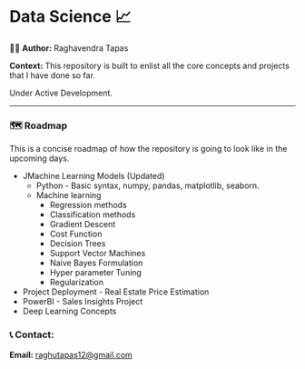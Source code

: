 # Data Science :chart_with_upwards_trend:

:raising_hand_man: <b> Author:</b> Raghavendra Tapas

<b> Context:</b> This repository is built to enlist all the core concepts and projects that I have done so far. 

Under Active Development.

---

### :world_map: Roadmap

This is a concise roadmap of how the repository is going to look like in the upcoming days.

- JMachine Learning Models (Updated)
  - Python - Basic syntax, numpy, pandas, matplotlib, seaborn.
  - Machine learning
    - Regression methods
    - Classification methods
    - Gradient Descent
    - Cost Function
    - Decision Trees
    - Support Vector Machines
    - Naive Bayes Formulation
    - Hyper parameter Tuning
    - Regularization
- Project Deployment - Real Estate Price Estimation
- PowerBI - Sales Insights Project
- Deep Learning Concepts

### :telephone_receiver: Contact:

<b>Email:</b> raghutapas12@gmail.com

